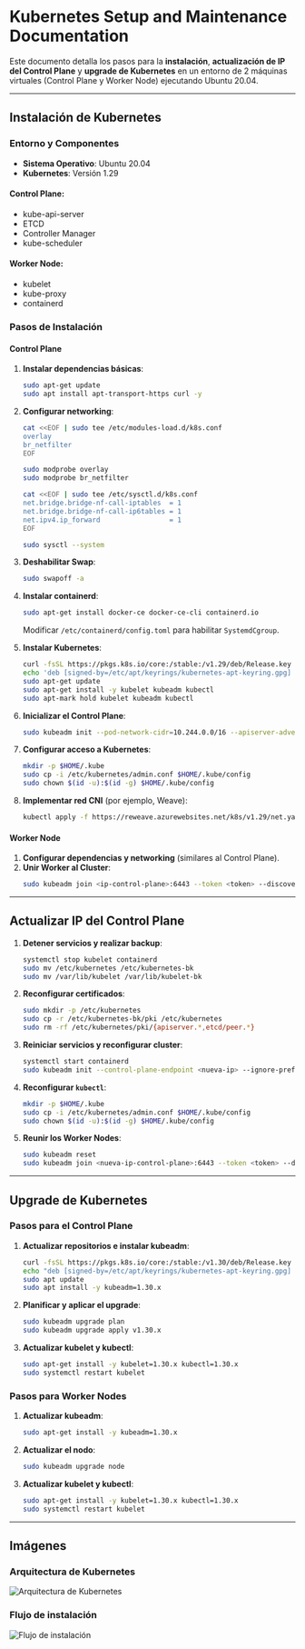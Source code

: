 # Kubernetes Setup and Maintenance Documentation

Este documento detalla los pasos para la **instalación**, **actualización de IP del Control Plane** y **upgrade de Kubernetes** en un entorno de 2 máquinas virtuales (Control Plane y Worker Node) ejecutando Ubuntu 20.04.

---

## **Instalación de Kubernetes**

### **Entorno y Componentes**

- **Sistema Operativo**: Ubuntu 20.04
- **Kubernetes**: Versión 1.29

#### **Control Plane:**
- kube-api-server
- ETCD
- Controller Manager
- kube-scheduler

#### **Worker Node:**
- kubelet
- kube-proxy
- containerd

### **Pasos de Instalación**

#### **Control Plane**

1. **Instalar dependencias básicas**:
   ```bash
   sudo apt-get update  
   sudo apt install apt-transport-https curl -y
   ```

2. **Configurar networking**:
   ```bash
   cat <<EOF | sudo tee /etc/modules-load.d/k8s.conf
   overlay
   br_netfilter
   EOF

   sudo modprobe overlay
   sudo modprobe br_netfilter

   cat <<EOF | sudo tee /etc/sysctl.d/k8s.conf
   net.bridge.bridge-nf-call-iptables  = 1
   net.bridge.bridge-nf-call-ip6tables = 1
   net.ipv4.ip_forward                 = 1
   EOF

   sudo sysctl --system
   ```

3. **Deshabilitar Swap**:
   ```bash
   sudo swapoff -a
   ```

4. **Instalar containerd**:
   ```bash
   sudo apt-get install docker-ce docker-ce-cli containerd.io
   ```
   Modificar `/etc/containerd/config.toml` para habilitar `SystemdCgroup`.

5. **Instalar Kubernetes**:
   ```bash
   curl -fsSL https://pkgs.k8s.io/core:/stable:/v1.29/deb/Release.key | sudo gpg --dearmor -o /etc/apt/keyrings/kubernetes-apt-keyring.gpg
   echo 'deb [signed-by=/etc/apt/keyrings/kubernetes-apt-keyring.gpg] https://pkgs.k8s.io/core:/stable:/v1.29/deb/ /' | sudo tee /etc/apt/sources.list.d/kubernetes.list    
   sudo apt-get update
   sudo apt-get install -y kubelet kubeadm kubectl
   sudo apt-mark hold kubelet kubeadm kubectl
   ```

6. **Inicializar el Control Plane**:
   ```bash
   sudo kubeadm init --pod-network-cidr=10.244.0.0/16 --apiserver-advertise-address=<ip-control-plane>
   ```

7. **Configurar acceso a Kubernetes**:
   ```bash
   mkdir -p $HOME/.kube
   sudo cp -i /etc/kubernetes/admin.conf $HOME/.kube/config
   sudo chown $(id -u):$(id -g) $HOME/.kube/config
   ```

8. **Implementar red CNI** (por ejemplo, Weave):
   ```bash
   kubectl apply -f https://reweave.azurewebsites.net/k8s/v1.29/net.yaml
   ```

#### **Worker Node**

1. **Configurar dependencias y networking** (similares al Control Plane).
2. **Unir Worker al Cluster**:
   ```bash
   sudo kubeadm join <ip-control-plane>:6443 --token <token> --discovery-token-ca-cert-hash sha256:<hash>
   ```

---

## **Actualizar IP del Control Plane**

1. **Detener servicios y realizar backup**:
   ```bash
   systemctl stop kubelet containerd
   sudo mv /etc/kubernetes /etc/kubernetes-bk
   sudo mv /var/lib/kubelet /var/lib/kubelet-bk
   ```

2. **Reconfigurar certificados**:
   ```bash
   sudo mkdir -p /etc/kubernetes
   sudo cp -r /etc/kubernetes-bk/pki /etc/kubernetes
   sudo rm -rf /etc/kubernetes/pki/{apiserver.*,etcd/peer.*}
   ```

3. **Reiniciar servicios y reconfigurar cluster**:
   ```bash
   systemctl start containerd
   sudo kubeadm init --control-plane-endpoint <nueva-ip> --ignore-preflight-errors=DirAvailable--var-lib-etcd
   ```

4. **Reconfigurar `kubectl`**:
   ```bash
   mkdir -p $HOME/.kube
   sudo cp -i /etc/kubernetes/admin.conf $HOME/.kube/config
   sudo chown $(id -u):$(id -g) $HOME/.kube/config
   ```

5. **Reunir los Worker Nodes**:
   ```bash
   sudo kubeadm reset
   sudo kubeadm join <nueva-ip-control-plane>:6443 --token <token> --discovery-token-ca-cert-hash sha256:<hash>
   ```

---

## **Upgrade de Kubernetes**

### **Pasos para el Control Plane**

1. **Actualizar repositorios e instalar kubeadm**:
   ```bash
   curl -fsSL https://pkgs.k8s.io/core:/stable:/v1.30/deb/Release.key | sudo gpg --dearmor -o /etc/apt/keyrings/kubernetes-apt-keyring.gpg
   echo "deb [signed-by=/etc/apt/keyrings/kubernetes-apt-keyring.gpg] https://pkgs.k8s.io/core:/stable:/v1.30/deb/ /" | sudo tee /etc/apt/sources.list.d/kubernetes.list
   sudo apt update
   sudo apt install -y kubeadm=1.30.x
   ```

2. **Planificar y aplicar el upgrade**:
   ```bash
   sudo kubeadm upgrade plan
   sudo kubeadm upgrade apply v1.30.x
   ```

3. **Actualizar kubelet y kubectl**:
   ```bash
   sudo apt-get install -y kubelet=1.30.x kubectl=1.30.x
   sudo systemctl restart kubelet
   ```

### **Pasos para Worker Nodes**

1. **Actualizar kubeadm**:
   ```bash
   sudo apt-get install -y kubeadm=1.30.x
   ```

2. **Actualizar el nodo**:
   ```bash
   sudo kubeadm upgrade node
   ```

3. **Actualizar kubelet y kubectl**:
   ```bash
   sudo apt-get install -y kubelet=1.30.x kubectl=1.30.x
   sudo systemctl restart kubelet
   ```

---

## Imágenes

### Arquitectura de Kubernetes

![Arquitectura de Kubernetes](https://kubernetes.io/images/docs/components-of-kubernetes.svg)

### Flujo de instalación

![Flujo de instalación](https://d33wubrfki0l68.cloudfront.net/3451b95b6cb8ea04d5b2ca432c3061d8ab8d22cc/2a1fd/images/docs/kubeadm/kubeadm.png)

